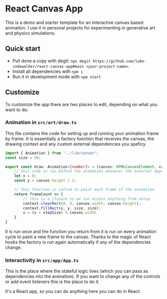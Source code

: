 # React Canvas App

This is a demo and starter template for an interactive canvas based animation. I use it in personal projects for experimenting in generative art and physics simulations. 

## Quick start

- Pull done a copy with degit: `npx degit https://github.com/luke-codewalker/react-canvas-app#main <your-project-name>`. 
- Install all dependencies with `npm i`
- Run it in development mode with `npm start`  

## Customize

To customize the app there are two places to edit, depending on what you want to do:

### Animation in `src/art/draw.ts`
This file contains the code for setting up and running your animation frame by frame. It is essentially a factory function that receives the canvas, the drawing context and any custom external dependencies you speficy. 

```ts
import { Animation } from "../lib/canvas";
const size = 20;

export const draw: Animation<[number]> = (canvas: HTMLCanvasElement, context: CanvasRenderingContext2D, [stepSize: number]) => {
    // this code is run before the animation whenever the external dependencies change
    let x = 0;
    const y = canvas.height / 2;

    // this function is called to paint each frame of the animation
    return frameCount => {
        // this is a closure so we can access anything from setup
        context.clearRect(0, 0, canvas.width, canvas.height);
        context.fillRect(x, y, size, size);
        x = (x + stepSize) % canvas.width
    }
}
```

It is run once and the function you return from it is run on every animation cycle to paint a new frame to the canvas. Thanks to the magic of React hooks the factory is run again automatically if any of the dependencies change.

### Interactivity in `src/app/App.ts`
This is the place where the stateful logic lives (which you can pass as dependencies into the animation). If you want to change any of the controls or add event listeners this is the place to do it.

It's a React app, so you can do anything here you can do in React.
